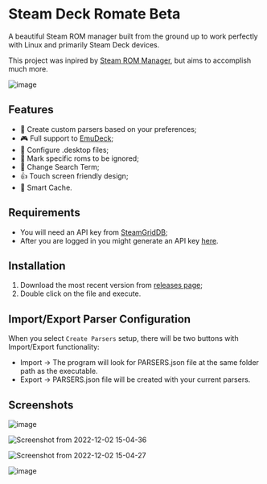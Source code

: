 # Steam Deck Romate Beta

A beautiful Steam ROM manager built from the ground up to work perfectly with Linux and primarily Steam Deck devices. 

This project was inpired by [Steam ROM Manager](https://github.com/SteamGridDB/steam-rom-manager), but aims to accomplish much more.

![image](https://user-images.githubusercontent.com/26099427/209691525-9425951e-d2a8-409c-bc9e-fa7fd1ec71f3.png)

## Features
- 👾 Create custom parsers based on your preferences;
- 🎮 Full support to [EmuDeck](https://github.com/dragoonDorise/EmuDeck);
- 📂 Configure .desktop files;
- 🙈 Mark specific roms to be ignored;
- 🧐 Change Search Term;
- 👍 Touch screen friendly design;
- 🧠 Smart Cache.

## Requirements
- You will need an API key from [SteamGridDB](https://www.steamgriddb.com/);
- After you are logged in you might generate an API key [here](https://www.steamgriddb.com/profile/preferences/api).

## Installation
1. Download the most recent version from [releases page](https://github.com/brenoprata10/steam-deck-romate/releases);
2. Double click on the file and execute.

## Import/Export Parser Configuration
When you select `Create Parsers` setup, there will be two buttons with Import/Export functionality:
- Import -> The program will look for PARSERS.json file at the same folder path as the executable.
- Export -> PARSERS.json file will be created with your current parsers.

## Screenshots
![image](https://user-images.githubusercontent.com/26099427/209691582-83da2c21-6b76-449d-867d-55d677fab4bd.png)

![Screenshot from 2022-12-02 15-04-36](https://user-images.githubusercontent.com/26099427/205311454-105f5b64-ed85-4859-ba6f-3cc11f34083b.png)

![Screenshot from 2022-12-02 15-04-27](https://user-images.githubusercontent.com/26099427/205311459-4e096f80-dd03-4264-a373-84e7794225d3.png)

![image](https://user-images.githubusercontent.com/26099427/209691637-eda5af6a-bfe2-4a0b-82ab-4d38aae2b240.png)
